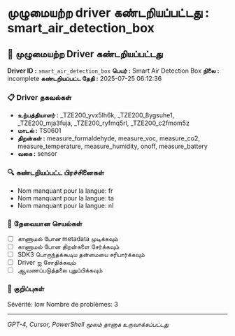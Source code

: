 # முழுமையற்ற driver கண்டறியப்பட்டது : smart_air_detection_box

## 🚨 முழுமையற்ற Driver கண்டறியப்பட்டது

**Driver ID :** `smart_air_detection_box`
**பெயர் :** Smart Air Detection Box
**நிலை :** incomplete
**கண்டறியப்பட்ட தேதி :** 2025-07-25 06:12:36

### 📋 Driver தகவல்கள்
- **உற்பத்தியாளர் :** _TZE200_yvx5lh6k, _TZE200_8ygsuhe1, _TZE200_mja3fuja, _TZE200_ryfmq5rl, _TZE200_c2fmom5z
- **மாடல் :** TS0601
- **திறன்கள் :** measure_formaldehyde, measure_voc, measure_co2, measure_temperature, measure_humidity, onoff, measure_battery
- **வகை :** sensor

### 🔍 கண்டறியப்பட்ட பிரச்சினைகள்
- Nom manquant pour la langue: fr
- Nom manquant pour la langue: ta
- Nom manquant pour la langue: nl

### 🎯 தேவையான செயல்கள்
- [ ] காணாமல் போன metadata முடிக்கவும்
- [ ] காணாமல் போன திறன்களை சேர்க்கவும்
- [ ] SDK3 பொருந்தக்கூடிய தன்மையை சரிபார்க்கவும்
- [ ] Driver ஐ சோதிக்கவும்
- [ ] ஆவணப்படுத்தலை புதுப்பிக்கவும்

### 📝 குறிப்புகள்
Sévérité: low
Nombre de problèmes: 3

---
*GPT-4, Cursor, PowerShell மூலம் தானாக உருவாக்கப்பட்டது*

